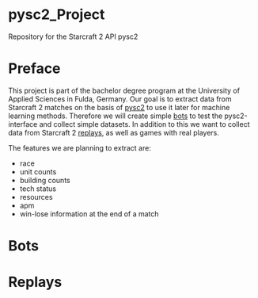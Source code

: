 # pysc2_Project
Repository for the Starcraft 2 API pysc2

# Preface

This project is part of the bachelor degree program at the University of Applied Sciences in Fulda, Germany.
Our goal is to extract data from Starcraft 2 matches on the basis of [pysc2](https://github.com/deepmind/pysc2 "pysc2") to use it later for machine learning methods.
Therefore we will create simple [bots](https://github.com/TheFabulousFabi/pysc2_Project/tree/master/bots "bots") to test the pysc2-interface and collect simple datasets. In addition to this we want
to collect data from Starcraft 2 [replays](https://github.com/TheFabulousFabi/pysc2_Project/tree/master/replay "replays"), as well as games with real players.

The features we are planning to extract are:
* race
* unit counts
* building counts
* tech status
* resources
* apm
* win-lose information at the end of a match

# Bots

# Replays
